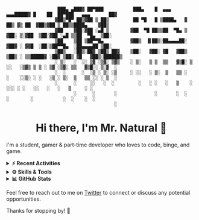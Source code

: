 ```
                   ███▄ ▄███▓ ██▀███           ███▄    █  ▄▄▄     ▄▄▄█████▓ █    ██  ██▀███   ▄▄▄       ██▓    
                  ▓██▒▀█▀ ██▒▓██ ▒ ██▒         ██ ▀█   █ ▒████▄   ▓  ██▒ ▓▒ ██  ▓██▒▓██ ▒ ██▒▒████▄    ▓██▒    
                  ▓██    ▓██░▓██ ░▄█ ▒        ▓██  ▀█ ██▒▒██  ▀█▄ ▒ ▓██░ ▒░▓██  ▒██░▓██ ░▄█ ▒▒██  ▀█▄  ▒██░    
                  ▒██    ▒██ ▒██▀▀█▄          ▓██▒  ▐▌██▒░██▄▄▄▄██░ ▓██▓ ░ ▓▓█  ░██░▒██▀▀█▄  ░██▄▄▄▄██ ▒██░    
                  ▒██▒   ░██▒░██▓ ▒██▒ ██▓    ▒██░   ▓██░ ▓█   ▓██▒ ▒██▒ ░ ▒▒█████▓ ░██▓ ▒██▒ ▓█   ▓██▒░██████▒
                  ░ ▒░   ░  ░░ ▒▓ ░▒▓░ ▒▓▒    ░ ▒░   ▒ ▒  ▒▒   ▓▒█░ ▒ ░░   ░▒▓▒ ▒ ▒ ░ ▒▓ ░▒▓░ ▒▒   ▓▒█░░ ▒░▓  ░
                  ░  ░      ░  ░▒ ░ ▒░ ░▒     ░ ░░   ░ ▒░  ▒   ▒▒ ░   ░    ░░▒░ ░ ░   ░▒ ░ ▒░  ▒   ▒▒ ░░ ░ ▒  ░
                  ░      ░     ░░   ░  ░         ░   ░ ░   ░   ▒    ░       ░░░ ░ ░   ░░   ░   ░   ▒     ░ ░   
                         ░      ░       ░              ░       ░  ░           ░        ░           ░  ░    ░  ░
                                        ░                                                                    
```
<h1 align="center"> Hi there, I'm Mr. Natural 👋</h1>

I'm a student, gamer & part-time developer who loves to code, binge, and game.

<details>
  <summary><strong>⚡ Recent Activities</strong></summary>
  
<!--START_SECTION:activity-->
1. ❗️ Closed issue [#1](https://github.com/itsmrnatural/itsmrnatural/issues/1) in [itsmrnatural/itsmrnatural](https://github.com/itsmrnatural/itsmrnatural)
<!--END_SECTION:activity-->
  
</details>

<details>
<summary><strong>⚙️ Skills & Tools</strong></summary>

#### Languages

![Languages](https://skillicons.dev/icons?i=js,ts,html,css,py,cs)

#### Frameworks

![Frameworks](https://skillicons.dev/icons?i=flask,vue,nextjs,react)

#### Databases

![Databases](https://skillicons.dev/icons?i=mongodb,sqlite)

#### Tools

![Tools](https://skillicons.dev/icons?i=vscode,xd,vercel,replit)

</details>

<details>
<summary><strong>📊 GitHub Stats</strong></summary>

![Github Stats](https://github-readme-stats.vercel.app/api?username=itsmrnatural&show_icons=true&hide_border=false&title_color=0094C6&icon_color=17B890&bg_color=000000&text_color=EEE5E9&border_color=0c1a25)

![Top Langs](https://github-readme-stats.vercel.app/api/top-langs/?username=itsmrnatural&layout=compact&hide_border=false&title_color=0094C6&icon_color=17B890&bg_color=000000&text_color=EEE5E9&border_color=0c1a25)

</details>

Feel free to reach out to me on [Twitter](https://twitter.com/ItsMrNatural) to connect or discuss any potential opportunities.

Thanks for stopping by! 🙌

